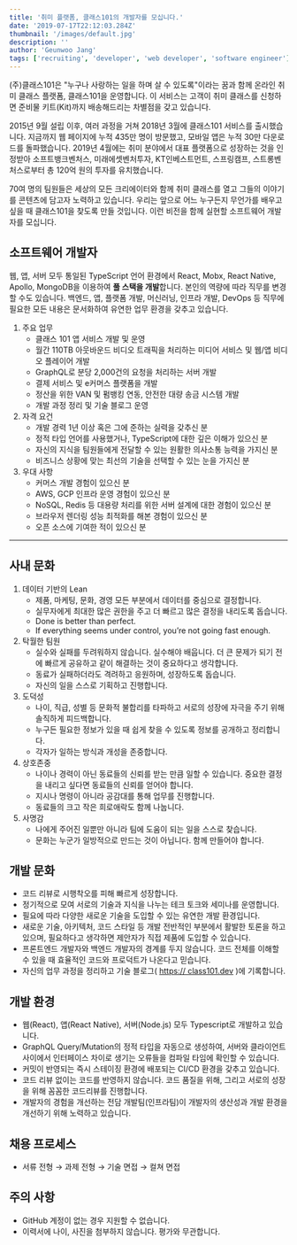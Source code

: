 ```yaml
---
title: '취미 플랫폼, 클래스101의 개발자를 모십니다.'
date: '2019-07-17T22:12:03.284Z'
thumbnail: '/images/default.jpg'
description: ''
author: 'Geunwoo Jang'
tags: ['recruiting', 'developer', 'web developer', 'software engineer']
---
```


(주)클래스101은 "누구나 사랑하는 일을 하며 살 수 있도록"이라는 꿈과 함께 온라인 취미 클래스 플랫폼, 클래스101을 운영합니다. 이 서비스는 고객이 취미 클래스를 신청하면 준비물 키트(Kit)까지 배송해드리는 차별점을 갖고 있습니다.

2015년 9월 설립 이후, 여러 과정을 거쳐 2018년 3월에 클래스101 서비스를 출시했습니다. 지금까지 웹 페이지에 누적 435만 명이 방문했고, 모바일 앱은 누적 30만 다운로드를 돌파했습니다. 2019년 4월에는 취미 분야에서 대표 플랫폼으로 성장하는 것을 인정받아 소프트뱅크벤처스, 미래에셋벤처투자, KT인베스트먼트, 스프링캠프, 스트롱벤처스로부터 총 120억 원의 투자를 유치했습니다.

70여 명의 팀원들은 세상의 모든 크리에이터와 함께 취미 클래스를 열고 그들의 이야기를 콘텐츠에 담고자 노력하고 있습니다. 우리는 앞으로 어느 누구든지 무언가를 배우고 싶을 때 클래스101을 찾도록 만들 것입니다. 이런 비전을 함께 실현할 소프트웨어 개발자를 모십니다.

## 소프트웨어 개발자

웹, 앱, 서버 모두 통일된 TypeScript 언어 환경에서 React, Mobx, React Native, Apollo, MongoDB을 이용하여 **풀 스택을 개발**합니다. 본인의 역량에 따라 직무를 변경할 수도 있습니다. 백엔드, 앱, 플랫폼 개발, 머신러닝, 인프라 개발, DevOps 등 직무에 필요한 모든 내용은 문서화하여 유연한 업무 환경을 갖추고 있습니다.

1. 주요 업무
   - 클래스 101 앱 서비스 개발 및 운영
   - 월간 110TB 아웃바운드 비디오 트래픽을 처리하는 미디어 서비스 및 웹/앱 비디오 플레이어 개발
   - GraphQL로 분당 2,000건의 요청을 처리하는 서버 개발
   - 결제 서비스 및 e커머스 플랫폼을 개발
   - 정산을 위한 VAN 및 펌뱅킹 연동, 안전한 대량 송금 시스템 개발
   - 개발 과정 정리 및 기술 블로그 운영
2. 자격 요건
   - 개발 경력 1년 이상 혹은 그에 준하는 실력을 갖추신 분
   - 정적 타입 언어를 사용했거나, TypeScript에 대한 깊은 이해가 있으신 분
   - 자신의 지식을 팀원들에게 전달할 수 있는 원활한 의사소통 능력을 가지신 분
   - 비즈니스 상황에 맞는 최선의 기술을 선택할 수 있는 눈을 가지신 분
3. 우대 사항
   - 커머스 개발 경험이 있으신 분
   - AWS, GCP 인프라 운영 경험이 있으신 분
   - NoSQL, Redis 등 대용량 처리를 위한 서버 설계에 대한 경험이 있으신 분
   - 브라우저 렌더링 성능 최적화를 해본 경험이 있으신 분
   - 오픈 소스에 기여한 적이 있으신 분

---

## 사내 문화

1. 데이터 기반의 Lean
   - 제품, 마케팅, 문화, 경영 모든 부분에서 데이터를 중심으로 결정합니다.
   - 실무자에게 최대한 많은 권한을 주고 더 빠르고 많은 결정을 내리도록 돕습니다.
   - Done is better than perfect.
   - If everything seems under control, you’re not going fast enough.
2. 탁월한 팀원
   - 실수와 실패를 두려워하지 않습니다. 실수해야 배웁니다. 더 큰 문제가 되기 전에 빠르게 공유하고 같이 해결하는 것이 중요하다고 생각합니다.
   - 동료가 실패하더라도 격려하고 응원하며, 성장하도록 돕습니다.
   - 자신의 일을 스스로 기획하고 진행합니다.
3. 도덕성
   - 나이, 직급, 성별 등 문화적 불합리를 타파하고 서로의 성장에 자극을 주기 위해 솔직하게 피드백합니다.
   - 누구든 필요한 정보가 있을 때 쉽게 찾을 수 있도록 정보를 공개하고 정리합니다.
   - 각자가 일하는 방식과 개성을 존중합니다.
4. 상호존중
   - 나이나 경력이 아닌 동료들의 신뢰를 받는 만큼 일할 수 있습니다. 중요한 결정을 내리고 싶다면 동료들의 신뢰를 얻어야 합니다.
   - 지시나 명령이 아니라 공감대를 통해 업무를 진행합니다.
   - 동료들의 크고 작은 희로애락도 함께 나눕니다.
5. 사명감
   - 나에게 주어진 일뿐만 아니라 팀에 도움이 되는 일을 스스로 찾습니다.
   - 문화는 누군가 일방적으로 만드는 것이 아닙니다. 함께 만들어야 합니다.

## 개발 문화

- 코드 리뷰로 시행착오를 피해 빠르게 성장합니다.
- 정기적으로 모여 서로의 기술과 지식을 나누는 테크 토크와 세미나를 운영합니다.
- 필요에 따라 다양한 새로운 기술을 도입할 수 있는 유연한 개발 환경입니다.
- 새로운 기술, 아키텍처, 코드 스타일 등 개발 전반적인 부분에서 활발한 토론을 하고 있으며, 필요하다고 생각하면 제안자가 직접 제품에 도입할 수 있습니다.
- 프론트엔드 개발자와 백엔드 개발자의 경계를 두지 않습니다. 코드 전체를 이해할 수 있을 때 효율적인 코드와 프로덕트가 나온다고 믿습니다.
- 자신의 업무 과정을 정리하고 기술 블로그( [https:// class101.dev](https://class101.dev/) )에 기록합니다.

## 개발 환경

- 웹(React), 앱(React Native), 서버(Node.js) 모두 Typescript로 개발하고 있습니다.
- GraphQL Query/Mutation의 정적 타입을 자동으로 생성하여, 서버와 클라이언트 사이에서 인터페이스 차이로 생기는 오류들을 컴파일 타임에 확인할 수 있습니다.
- 커밋이 반영되는 즉시 스테이징 환경에 배포되는 CI/CD 환경을 갖추고 있습니다.
- 코드 리뷰 없이는 코드를 반영하지 않습니다. 코드 품질을 위해, 그리고 서로의 성장을 위해 꼼꼼한 코드리뷰를 진행합니다.
- 개발자의 경험을 개선하는 전담 개발팀(인프라팀)이 개발자의 생산성과 개발 환경을 개선하기 위해 노력하고 있습니다.

## 채용 프로세스

- 서류 전형 → 과제 전형 → 기술 면접 → 컬쳐 면접

## 주의 사항

- GitHub 계정이 없는 경우 지원할 수 없습니다.
- 이력서에 나이, 사진을 첨부하지 않습니다. 평가와 무관합니다.
